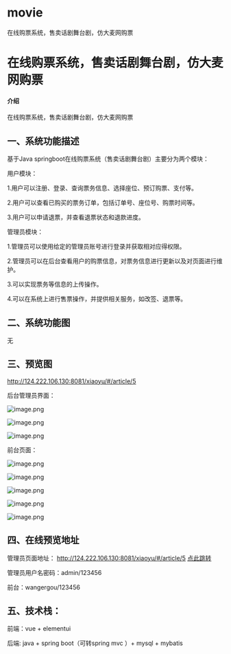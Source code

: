# movie
在线购票系统，售卖话剧舞台剧，仿大麦网购票


# 在线购票系统，售卖话剧舞台剧，仿大麦网购票

#### 介绍
在线购票系统，售卖话剧舞台剧，仿大麦网购票

## 一、系统功能描述

基于Java springboot在线购票系统（售卖话剧舞台剧）主要分为两个模块：

用户模块：

1.用户可以注册、登录、查询票务信息、选择座位、预订购票、支付等。

2.用户可以查看已购买的票务订单，包括订单号、座位号、购票时间等。

3.用户可以申请退票，并查看退票状态和退款进度。

管理员模块：

1.管理员可以使用给定的管理员账号进行登录并获取相对应得权限。

2.管理员可以在后台查看用户的购票信息，对票务信息进行更新以及对页面进行维护。

3.可以实现票务等信息的上传操作。

4.可以在系统上进行售票操作，并提供相关服务，如改签、退票等。


## 二、系统功能图

无

## 三、预览图

http://124.222.106.130:8081/xiaoyu/#/article/5

后台管理员界面：

![image.png](http://124.222.106.130:8081/api/resource/getFile?name=articlePicture/Sara11718090261881476.png)

![image.png](http://124.222.106.130:8081/api/resource/getFile?name=articlePicture/Sara11718090283946303.png)

![image.png](http://124.222.106.130:8081/api/resource/getFile?name=articlePicture/Sara11718090315254624.png)

前台页面：

![image.png](http://124.222.106.130:8081/api/resource/getFile?name=articlePicture/Sara11718087935920255.png)

![image.png](http://124.222.106.130:8081/api/resource/getFile?name=articlePicture/Sara11718087975164813.png)

![image.png](http://124.222.106.130:8081/api/resource/getFile?name=articlePicture/Sara11718121231754141.png)

![image.png](http://124.222.106.130:8081/api/resource/getFile?name=articlePicture/Sara1171812126933782.png)

![image.png](http://124.222.106.130:8081/api/resource/getFile?name=articlePicture/Sara11718121279928726.png)


## 四、在线预览地址

管理员页面地址：
http://124.222.106.130:8081/xiaoyu/#/article/5
[点此跳转](http://124.222.106.130:8081/xiaoyu/#/article/5)

管理员用户名密码：admin/123456

前台：wangergou/123456

## 五、技术栈：

前端：vue + elementui

后端: java + spring boot（可转spring mvc ）+ mysql + mybatis


